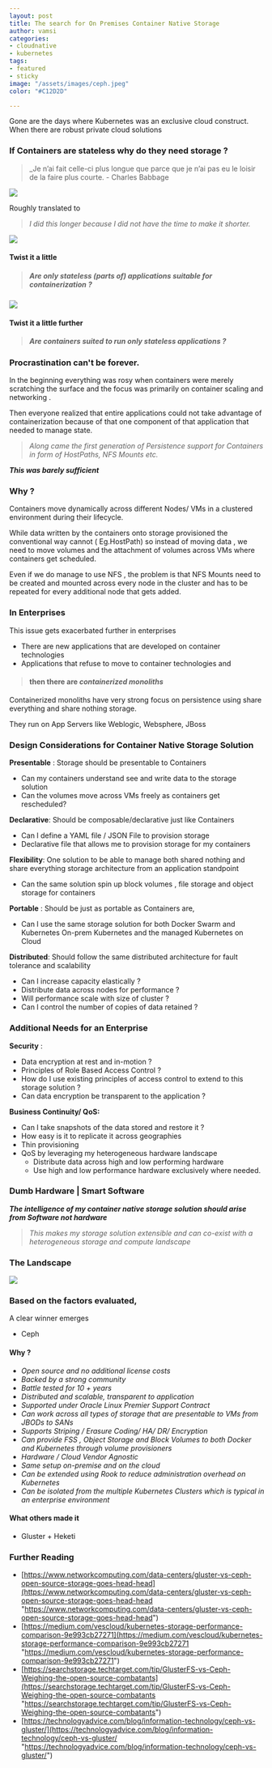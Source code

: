 ```yaml
---
layout: post
title: The search for On Premises Container Native Storage
author: vamsi
categories:
- cloudnative
- kubernetes
tags:
- featured
- sticky
image: "/assets/images/ceph.jpeg"
color: "#C12D2D"

---
```

Gone are the days where Kubernetes was an exclusive cloud construct. When there are robust private cloud solutions 

### If Containers are stateless why do they need storage ?

> _Je n’ai fait celle-ci plus longue que parce que je n’ai pas eu le loisir de la faire plus courte. - Charles Babbage

![](../assets/images/CephCharles.jpg)

Roughly translated to

> _I did this longer because I did not have the time to make it shorter._

![](../assets/images/twist.jpeg)

#### Twist it a little

> ##### _Are only stateless (parts of) applications suitable for containerization ?_

![](../assets/images/twist2.jpeg)

#### Twist it a little further

> ##### _Are containers suited to run only stateless applications ?_

### Procrastination can't be forever.

In the beginning everything was rosy when containers were merely scratching the surface and the focus was primarily on container scaling and networking .

Then everyone realized that entire applications could not take advantage of containerization because of that one component of that application that needed to manage state.

> _Along came the first generation of Persistence support for Containers in form of HostPaths, NFS Mounts etc._

**_This was barely sufficient_**

### Why ?

Containers move dynamically across different Nodes/ VMs in a clustered environment during their lifecycle. 

While data written by the containers onto storage provisioned the conventional way cannot ( Eg.HostPath) so instead of moving data , we need to move volumes and the attachment of volumes across VMs where containers get scheduled. 

Even if we do manage to use NFS , the problem is that NFS Mounts need to be created and mounted across every node in the cluster and has to be repeated for every additional node that gets added. 

### In Enterprises

This issue gets exacerbated further in enterprises

* There are new applications that are developed on container technologies
* Applications that refuse to move to container technologies and

> #### then there are **_containerized monoliths_**

Containerized monoliths have very strong focus on persistence using share everything and share nothing storage.

They run on App Servers like Weblogic, Websphere, JBoss 

### Design Considerations for Container Native Storage Solution

**Presentable** : Storage should be presentable to Containers

* Can my containers understand see and write data to the storage solution
* Can the volumes move across VMs freely as containers get rescheduled?

**Declarative**: Should be composable/declarative just like Containers

* Can I define a YAML file / JSON File to provision storage
* Declarative file that allows me to provision storage for my containers

**Flexibility**: One solution to be able to manage both shared nothing and share everything storage architecture from an application standpoint

* Can the same solution spin up block volumes , file storage and object storage for containers 

**Portable** : Should be just as portable as Containers are,

* Can I use the same storage solution for both Docker Swarm and Kubernetes
  On-prem Kubernetes and the managed Kubernetes on Cloud

**Distributed**: Should follow the same distributed architecture for fault tolerance and scalability

* Can I increase capacity elastically ?
* Distribute data across nodes for performance ?
* Will performance scale with size of cluster ?
* Can I control the number of copies of data retained ?

### Additional Needs for an Enterprise

**Security** :

* Data encryption at rest and in-motion ?
* Principles of Role Based Access Control ?
* How do I use existing principles of access control to extend to this storage solution ?
* Can data encryption be transparent to the application ?

**Business Continuity/ QoS:**

* Can I take snapshots of the data stored and restore it ?
* How easy is it to replicate it across geographies
* Thin provisioning
* QoS by leveraging my heterogeneous hardware landscape
  * Distribute data across high and low performing hardware
  * Use high and low performance hardware exclusively where needed. 

### Dumb Hardware | Smart Software

**_The intelligence of my container native storage solution should arise from Software not hardware_**

> _This makes my storage solution extensible and can co-exist with a heterogeneous storage and compute landscape_

### The Landscape

![](https://i2.wp.com/softwareengineeringdaily.com/wp-content/uploads/2018/09/image1.png)

### Based on the factors evaluated, 

A clear winner emerges 

* Ceph 

#### Why ?

* _Open source and no additional license costs_
* _Backed by a strong community_
* _Battle tested for 10 + years_
* _Distributed and scalable, transparent to application_ 
* _Supported under Oracle Linux Premier Support Contract_
* _Can work across all types of storage that are presentable to VMs from JBODs to SANs_
* _Supports Striping / Erasure Coding/ HA/ DR/ Encryption_
* _Can provide FSS , Object Storage and Block Volumes to both Docker and Kubernetes through volume provisioners_
* _Hardware / Cloud Vendor Agnostic_
* _Same setup on-premise and on the cloud_
* _Can be extended using Rook to reduce administration overhead on Kubernetes_
* _Can be isolated from the multiple Kubernetes Clusters which is typical in an enterprise environment_ 

#### What others made it

* Gluster + Heketi 

### Further Reading

* [https://www.networkcomputing.com/data-centers/gluster-vs-ceph-open-source-storage-goes-head-head](https://www.networkcomputing.com/data-centers/gluster-vs-ceph-open-source-storage-goes-head-head "https://www.networkcomputing.com/data-centers/gluster-vs-ceph-open-source-storage-goes-head-head")
* [https://medium.com/vescloud/kubernetes-storage-performance-comparison-9e993cb27271](https://medium.com/vescloud/kubernetes-storage-performance-comparison-9e993cb27271 "https://medium.com/vescloud/kubernetes-storage-performance-comparison-9e993cb27271")
* [https://searchstorage.techtarget.com/tip/GlusterFS-vs-Ceph-Weighing-the-open-source-combatants](https://searchstorage.techtarget.com/tip/GlusterFS-vs-Ceph-Weighing-the-open-source-combatants "https://searchstorage.techtarget.com/tip/GlusterFS-vs-Ceph-Weighing-the-open-source-combatants")
* [https://technologyadvice.com/blog/information-technology/ceph-vs-gluster/](https://technologyadvice.com/blog/information-technology/ceph-vs-gluster/ "https://technologyadvice.com/blog/information-technology/ceph-vs-gluster/")